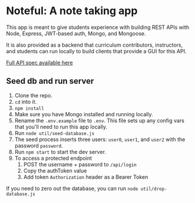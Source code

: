 # Noteful: A note taking app

This app is meant to give students experience with building REST APIs with Node, Express, JWT-based auth, Mongo, and Mongoose.

It is also provided as a backend that curriculum contributors, instructors, and students can run locally to build clients that provide a GUI for this API.

[Full API spec available here](https://documenter.getpostman.com/view/1161985/RVu4GVFE)

## Seed db and run server

1. Clone the repo.
1. `cd` into it.
1. `npm install`
1. Make sure you have Mongo installed and running locally.
1. Rename the `.env.example` file to `.env`. This file sets up any config vars that you'll need to run this app locally.
1. Run `node util/seed-database.js`
1. The seed process inserts three users: `user0`, `user1`, and `user2` with the password `password`.
1. Run `npm start` to start the dev server.
1. To access a protected endpoint
    1. POST the username + password to `/api/login`
    1. Copy the authToken value
    1. Add token `Authorization` header as a Bearer Token

If you need to zero out the database, you can run `node util/drop-database.js`
